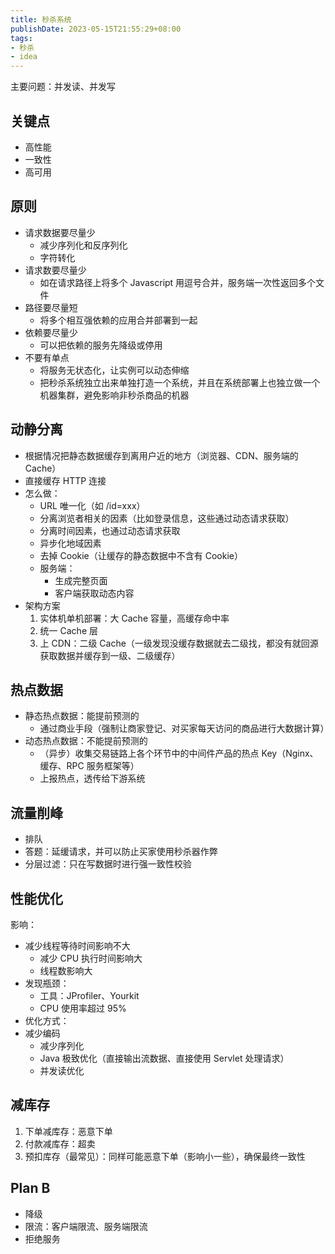 ```yaml
---
title: 秒杀系统
publishDate: 2023-05-15T21:55:29+08:00
tags:
- 秒杀
- idea
---
```



主要问题：并发读、并发写

## 关键点

- 高性能
- 一致性
- 高可用

## 原则

- 请求数据要尽量少
  - 减少序列化和反序列化
  - 字符转化
- 请求数要尽量少
  - 如在请求路径上将多个 Javascript 用逗号合并，服务端一次性返回多个文件
- 路径要尽量短
  - 将多个相互强依赖的应用合并部署到一起
- 依赖要尽量少
  - 可以把依赖的服务先降级或停用
- 不要有单点
  - 将服务无状态化，让实例可以动态伸缩
  - 把秒杀系统独立出来单独打造一个系统，并且在系统部署上也独立做一个机器集群，避免影响非秒杀商品的机器

## 动静分离

- 根据情况把静态数据缓存到离用户近的地方（浏览器、CDN、服务端的 Cache）
- 直接缓存 HTTP 连接
- 怎么做：
  - URL 唯一化（如 /id=xxx）
  - 分离浏览者相关的因素（比如登录信息，这些通过动态请求获取）
  - 分离时间因素，也通过动态请求获取
  - 异步化地域因素
  - 去掉 Cookie（让缓存的静态数据中不含有 Cookie）
  - 服务端：
    - 生成完整页面
    - 客户端获取动态内容
- 架构方案
   1. 实体机单机部署：大 Cache 容量，高缓存命中率
   2. 统一 Cache 层
   3. 上 CDN：二级 Cache（一级发现没缓存数据就去二级找，都没有就回源获取数据并缓存到一级、二级缓存）

## 热点数据

- 静态热点数据：能提前预测的
  - 通过商业手段（强制让商家登记、对买家每天访问的商品进行大数据计算）
- 动态热点数据：不能提前预测的
  - （异步）收集交易链路上各个环节中的中间件产品的热点 Key（Nginx、缓存、RPC 服务框架等）
  - 上报热点，透传给下游系统

## 流量削峰

- 排队
- 答题：延缓请求，并可以防止买家使用秒杀器作弊
- 分层过滤：只在写数据时进行强一致性校验

## 性能优化

影响：

- 减少线程等待时间影响不大
  - 减少 CPU 执行时间影响大
  - 线程数影响大
- 发现瓶颈：
  - 工具：JProfiler、Yourkit
  - CPU 使用率超过 95%
- 优化方式：
- 减少编码
  - 减少序列化
  - Java 极致优化（直接输出流数据、直接使用 Servlet 处理请求）
  - 并发读优化

## 减库存

1. 下单减库存：恶意下单
2. 付款减库存：超卖
3. 预扣库存（最常见）：同样可能恶意下单（影响小一些），确保最终一致性

## Plan B

- 降级
- 限流：客户端限流、服务端限流
- 拒绝服务
